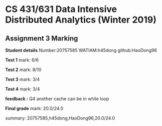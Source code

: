 # CS 431/631 Data Intensive Distributed Analytics (Winter 2019)
## Assignment 3 Marking

**Student details**
Number:20757585
WATIAM:h45dong
github:HaoDong96

**Test 1**  mark: 6/6

**Test 2**  mark: 8/10

**Test 3**  mark: 3/4

**Test 4**  mark: 3/4

**feedback :** Q4 another cache can be in while loop

**Final grade**
mark: 20.0/24.0

summary: 20757585,h45dong,HaoDong96,20.0/24.0